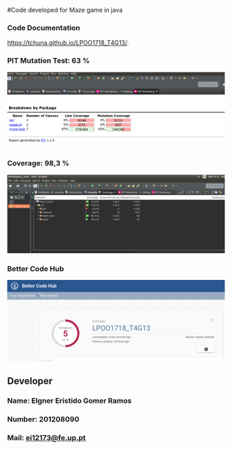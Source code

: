 #Code developed for Maze game in java 


### Code Documentation
https://tchuna.github.io/LPOO1718_T4G13/.




### PIT Mutation Test: 63 %

![PIT](/src/resource/pit.png)








### Coverage:  98,3 %
![Coverage](/src/resource/co.png)




### Better Code Hub
![BTR](/src/resource/bt.png)



## Developer

### Name:  Elgner Eristido Gomer Ramos
### Number:  201208090
### Mail:  ei12173@fe.up.pt



